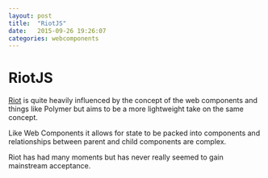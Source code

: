 ```yaml
---
layout: post
title:  "RiotJS"
date:   2015-09-26 19:26:07
categories: webcomponents
---
```

# RiotJS

[Riot](http://riotjs.com/) is quite heavily influenced by the concept of the web components and things like Polymer but aims to be a more lightweight take on the same concept.

Like Web Components it allows for state to be packed into components and relationships between parent and child components are complex.

Riot has had many moments but has never really seemed to gain mainstream acceptance.
